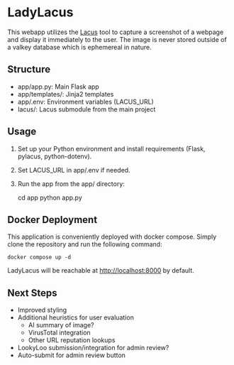 
# LadyLacus

This webapp utilizes the [Lacus](https://github.com/ail-project/lacus) tool to capture a screenshot of a webpage and display it immediately to the user. The image is never stored outside of a valkey database which is ephemereal in nature. 

## Structure

- app/app.py: Main Flask app
- app/templates/: Jinja2 templates
- app/.env: Environment variables (LACUS_URL)
- lacus/: Lacus submodule from the main project

## Usage

1. Set up your Python environment and install requirements (Flask, pylacus, python-dotenv).
2. Set LACUS_URL in app/.env if needed.
3. Run the app from the app/ directory:

   cd app
   python app.py

## Docker Deployment

This application is conveniently deployed with docker compose. Simply clone the repository and run the following command:

```
docker compose up -d
```

LadyLacus will be reachable at [http://localhost:8000](http://localhost:8000) by default.

## Next Steps

- Improved styling
- Additional heuristics for user evaluation
    - AI summary of image?
    - VirusTotal integration
    - Other URL reputation lookups
- LookyLoo submission/integration for admin review?
- Auto-submit for admin review button
